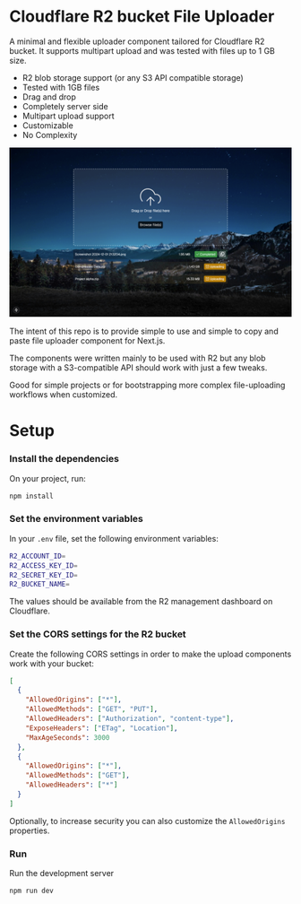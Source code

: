 # Cloudflare R2 bucket File Uploader

A minimal and flexible uploader component tailored for Cloudflare R2 bucket. It supports multipart upload and was tested with files up to 1 GB size.

- R2 blob storage support (or any S3 API compatible storage)
- Tested with 1GB files
- Drag and drop
- Completely server side
- Multipart upload support
- Customizable
- No Complexity

![Demo](public/Demo.png)

The intent of this repo is to provide simple to use and simple to copy and paste file uploader component for Next.js.

The components were written mainly to be used with R2 but any blob storage with a S3-compatible API should work with just a few tweaks.

Good for simple projects or for bootstrapping more complex file-uploading workflows when customized.

# Setup

### Install the dependencies

On your project, run:

```bash
npm install
```

### Set the environment variables

In your `.env` file, set the following environment variables:

```bash
R2_ACCOUNT_ID=
R2_ACCESS_KEY_ID=
R2_SECRET_KEY_ID=
R2_BUCKET_NAME=
```

The values should be available from the R2 management dashboard on Cloudflare.

### Set the CORS settings for the R2 bucket

Create the following CORS settings in order to make the upload components work with your bucket:

```json
[
  {
    "AllowedOrigins": ["*"],
    "AllowedMethods": ["GET", "PUT"],
    "AllowedHeaders": ["Authorization", "content-type"],
    "ExposeHeaders": ["ETag", "Location"],
    "MaxAgeSeconds": 3000
  },
  {
    "AllowedOrigins": ["*"],
    "AllowedMethods": ["GET"],
    "AllowedHeaders": ["*"]
  }
]
```

Optionally, to increase security you can also customize the `AllowedOrigins` properties.

### Run

Run the development server

```bash
npm run dev
```
